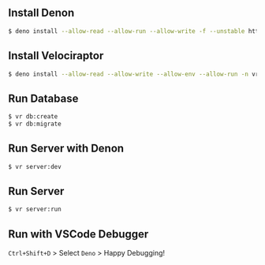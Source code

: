 ## Install Denon
```sh
$ deno install --allow-read --allow-run --allow-write -f --unstable https://deno.land/x/denon/denon.ts
```

## Install Velociraptor

```sh
$ deno install --allow-read --allow-write --allow-env --allow-run -n vr https://deno.land/x/velociraptor/cli.ts
```

## Run Database

```sh
$ vr db:create
$ vr db:migrate
```

## Run Server with Denon
```sh
$ vr server:dev
```

## Run Server
```sh
$ vr server:run
```

## Run with VSCode Debugger
`Ctrl+Shift+D` > Select `Deno` > Happy Debugging!